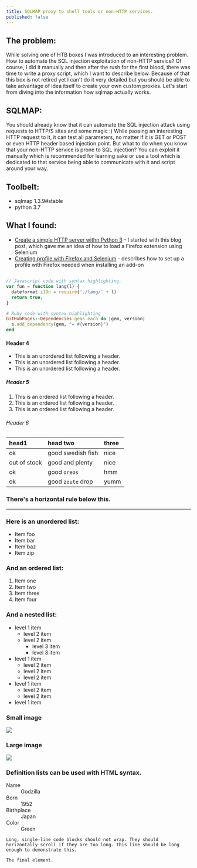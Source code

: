 ```yaml
---
title: SQLMAP proxy to shell tools or non-HTTP services.
published: false
---
```


## The problem:

While solving one of HTB boxes I was introduced to an interesting problem. How to automate the SQL injection exploitation of non-HTTP service? Of course, I did it manually and then after the rush for the first blood, there was time to write a proxy script, which I want to describe below. Because of that this box is not retired yet I can't do it very detailed but you should be able to take advantage of idea itself to create your own custom proxies. Let's start from diving into the information how sqlmap actually works.

## SQLMAP:

You should already know that it can automate the SQL injection attack using requests to HTTP/S sites and some magic :) While passing an interesting HTTP request to it, it can test all parameters, no matter if it is GET or POST or even HTTP header based injection point. But what to do when you know that your non-HTTP service is prone to SQL injection? You can exploit it manually which is recommended for learning sake or use a tool which is dedicated to that service being able to communicate with it and script around your way. 

## Toolbelt:

- sqlmap 1.3.9#stable
- python 3.7

## What I found:

* [Create a simple HTTP server withn Python 3](https://daanlenaerts.com/blog/2015/06/03/create-a-simple-http-server-with-python-3/) -  I started with this blog post, which gave me an idea of how to load a Firefox extension using Selenium
* [Creating profile with Firefox and Selenium](http://witkowskibartosz.com/blog/selenium-firefox-profile-for-automation.html) - describes how to set up a profile with Firefox needed when installing an add-on



## 

```js
// Javascript code with syntax highlighting.
var fun = function lang(l) {
  dateformat.i18n = require('./lang/' + l)
  return true;
}
```

```ruby
# Ruby code with syntax highlighting
GitHubPages::Dependencies.gems.each do |gem, version|
  s.add_dependency(gem, "= #{version}")
end
```

#### [](#header-4)Header 4

*   This is an unordered list following a header.
*   This is an unordered list following a header.
*   This is an unordered list following a header.

##### [](#header-5)Header 5

1.  This is an ordered list following a header.
2.  This is an ordered list following a header.
3.  This is an ordered list following a header.

###### [](#header-6)Header 6

| head1        | head two          | three |
|:-------------|:------------------|:------|
| ok           | good swedish fish | nice  |
| out of stock | good and plenty   | nice  |
| ok           | good `oreos`      | hmm   |
| ok           | good `zoute` drop | yumm  |

### There's a horizontal rule below this.

* * *

### Here is an unordered list:

*   Item foo
*   Item bar
*   Item baz
*   Item zip

### And an ordered list:

1.  Item one
1.  Item two
1.  Item three
1.  Item four

### And a nested list:

- level 1 item
  - level 2 item
  - level 2 item
    - level 3 item
    - level 3 item
- level 1 item
  - level 2 item
  - level 2 item
  - level 2 item
- level 1 item
  - level 2 item
  - level 2 item
- level 1 item

### Small image

![](https://assets-cdn.github.com/images/icons/emoji/octocat.png)

### Large image

![](https://guides.github.com/activities/hello-world/branching.png)


### Definition lists can be used with HTML syntax.

<dl>
<dt>Name</dt>
<dd>Godzilla</dd>
<dt>Born</dt>
<dd>1952</dd>
<dt>Birthplace</dt>
<dd>Japan</dd>
<dt>Color</dt>
<dd>Green</dd>
</dl>

```
Long, single-line code blocks should not wrap. They should horizontally scroll if they are too long. This line should be long enough to demonstrate this.
```

```
The final element.
```
